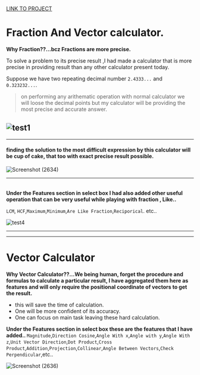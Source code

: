 [LINK TO PROJECT](https://praweenkr01-fraction-and-vector-calculator-app-zznuyt.streamlit.app/)

# Fraction And Vector calculator.
**Why Fraction??...bcz Fractions are more precise.**

To solve a problem to its precise result ,I had made a calculator that is more precise in providing result than any other calculator present today.

Suppose we have two repeating decimal number ```2.4333...``` and ```0.323232...```.
> on performing any arithematic operation with normal calculator we will loose the decimal points but my calculator will be providing the most precise and accurate answer.

![test1](https://user-images.githubusercontent.com/56594467/211807187-38e489ed-1f0b-423e-98f6-d25a6b616ed3.png)
---
***

#### finding the solution to the most difficult expression by this calculator will be cup of cake, that too with exact precise result possible.
![Screenshot (2634)](https://user-images.githubusercontent.com/56594467/211819825-66f7c00d-1ec6-489f-9dbe-9aef0ef2c3af.png)

<hr>
<br>
<b> Under the Features section in select box I had also added other useful operation that can be very useful while playing with fraction , Like.. </b>

```LCM```, ```HCF```,```Maximum```,```Minimum```,```Are Like Fraction```,```Reciporical```. etc..

![test4](https://user-images.githubusercontent.com/56594467/211807182-e0bbf789-9cbe-41a8-8619-56e08b0d728d.png)

---
***
# Vector Calculator
**Why Vector Calculator??...We being human, forget the procedure and formulas to calculate a particular result, I have aggregated them here as features and will only require the positional coordinate of vectors to get the result.**
* this will save the time of calculation.
* One will be more confident of its accuracy.
* One can focus on main task leaving these hard calculation.

<b> Under the Features section in select box these are the features that I have added.. </b>
```Magnitude```,```Direction Cosine```,```Angle With x```,```Angle with y```,```Angle With z```,```Unit Vector Direction```,```Dot Product```,```Cross Product```,```Addition```,```Projection```,```Collinear```,```Angle Between Vectors```,```Check Perpendicular```,etc..

![Screenshot (2636)](https://user-images.githubusercontent.com/56594467/211827460-5efec3d9-afeb-49b3-b703-60250d50582c.png)
